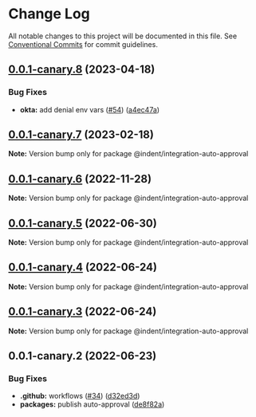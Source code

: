 # Change Log

All notable changes to this project will be documented in this file.
See [Conventional Commits](https://conventionalcommits.org) for commit guidelines.

## [0.0.1-canary.8](https://github.com/indentapis/integrations/compare/@indent/integration-auto-approval@0.0.1-canary.7...@indent/integration-auto-approval@0.0.1-canary.8) (2023-04-18)


### Bug Fixes

* **okta:** add denial env vars ([#54](https://github.com/indentapis/integrations/issues/54)) ([a4ec47a](https://github.com/indentapis/integrations/commit/a4ec47ab5a9d34e85c458333425d8bd5657a6a69))





## [0.0.1-canary.7](https://github.com/indentapis/integrations/compare/@indent/integration-auto-approval@0.0.1-canary.6...@indent/integration-auto-approval@0.0.1-canary.7) (2023-02-18)

**Note:** Version bump only for package @indent/integration-auto-approval





## [0.0.1-canary.6](https://github.com/indentapis/integrations/compare/@indent/integration-auto-approval@0.0.1-canary.5...@indent/integration-auto-approval@0.0.1-canary.6) (2022-11-28)

**Note:** Version bump only for package @indent/integration-auto-approval





## [0.0.1-canary.5](https://github.com/indentapis/integrations/compare/@indent/integration-auto-approval@0.0.1-canary.4...@indent/integration-auto-approval@0.0.1-canary.5) (2022-06-30)

**Note:** Version bump only for package @indent/integration-auto-approval





## [0.0.1-canary.4](https://github.com/indentapis/integrations/compare/@indent/integration-auto-approval@0.0.1-canary.3...@indent/integration-auto-approval@0.0.1-canary.4) (2022-06-24)

**Note:** Version bump only for package @indent/integration-auto-approval





## [0.0.1-canary.3](https://github.com/indentapis/integrations/compare/@indent/integration-auto-approval@0.0.1-canary.2...@indent/integration-auto-approval@0.0.1-canary.3) (2022-06-24)

**Note:** Version bump only for package @indent/integration-auto-approval





## 0.0.1-canary.2 (2022-06-23)


### Bug Fixes

* **.github:** workflows ([#34](https://github.com/indentapis/integrations/issues/34)) ([d32ed3d](https://github.com/indentapis/integrations/commit/d32ed3d7f538fbb23a91465cbd04a3d7f7d75f60))
* **packages:** publish auto-approval ([de8f82a](https://github.com/indentapis/integrations/commit/de8f82aaf699d67d57461839cdae36d3ed00c0b7))
